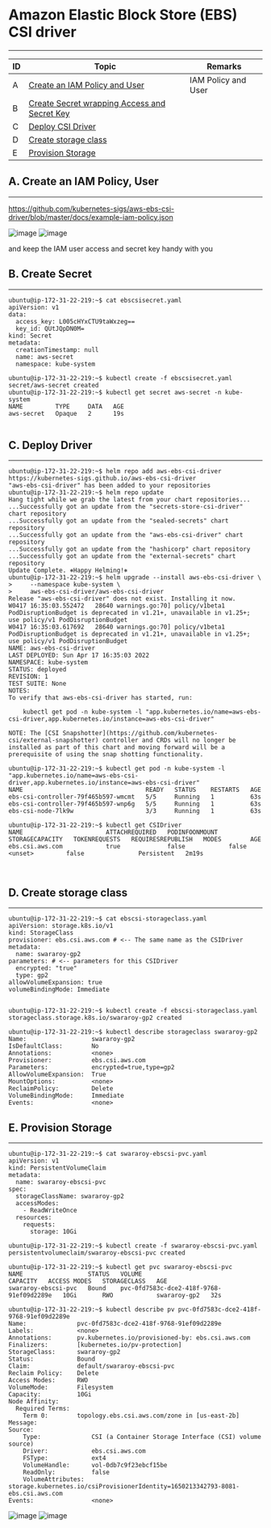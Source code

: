 # Amazon Elastic Block Store (EBS) CSI driver
---
| ID | Topic | Remarks |
| ----------- | ----------- | ----------- |
| A | [Create an IAM Policy and User](#a-create-an-iam-policy-user) |  IAM Policy and User |
| B | [Create Secret wrapping Access and Secret Key](#b-create-secret) || 
| C | [Deploy CSI Driver](#c-deploy-driver)||
| D | [Create storage class](#d-create-storage-class)| |
| E | [Provision Storage](#e-provision-storage)||


## A. Create an IAM Policy, User  
---
https://github.com/kubernetes-sigs/aws-ebs-csi-driver/blob/master/docs/example-iam-policy.json

![image](https://user-images.githubusercontent.com/20844803/163722500-b7eb429a-655f-46ca-9bf2-1062db5b83ab.png)
![image](https://user-images.githubusercontent.com/20844803/163722676-98065329-c3c9-4e4d-a3ac-2ea71972ed35.png)

and keep the IAM user access and secret key handy with you

## B. Create Secret 
---

```
ubuntu@ip-172-31-22-219:~$ cat ebscsisecret.yaml
apiVersion: v1
data:
  access_key: L005cHYxCTU9taWxzeg==
  key_id: QUtJQpDN0M=
kind: Secret
metadata:
  creationTimestamp: null
  name: aws-secret
  namespace: kube-system

ubuntu@ip-172-31-22-219:~$ kubectl create -f ebscsisecret.yaml
secret/aws-secret created
ubuntu@ip-172-31-22-219:~$ kubectl get secret aws-secret -n kube-system
NAME         TYPE     DATA   AGE
aws-secret   Opaque   2      19s


```

## C. Deploy Driver
---

```
ubuntu@ip-172-31-22-219:~$ helm repo add aws-ebs-csi-driver https://kubernetes-sigs.github.io/aws-ebs-csi-driver
"aws-ebs-csi-driver" has been added to your repositories
ubuntu@ip-172-31-22-219:~$ helm repo update
Hang tight while we grab the latest from your chart repositories...
...Successfully got an update from the "secrets-store-csi-driver" chart repository
...Successfully got an update from the "sealed-secrets" chart repository
...Successfully got an update from the "aws-ebs-csi-driver" chart repository
...Successfully got an update from the "hashicorp" chart repository
...Successfully got an update from the "external-secrets" chart repository
Update Complete. ⎈Happy Helming!⎈
ubuntu@ip-172-31-22-219:~$ helm upgrade --install aws-ebs-csi-driver \
>     --namespace kube-system \
>     aws-ebs-csi-driver/aws-ebs-csi-driver
Release "aws-ebs-csi-driver" does not exist. Installing it now.
W0417 16:35:03.552472   28640 warnings.go:70] policy/v1beta1 PodDisruptionBudget is deprecated in v1.21+, unavailable in v1.25+; use policy/v1 PodDisruptionBudget
W0417 16:35:03.617692   28640 warnings.go:70] policy/v1beta1 PodDisruptionBudget is deprecated in v1.21+, unavailable in v1.25+; use policy/v1 PodDisruptionBudget
NAME: aws-ebs-csi-driver
LAST DEPLOYED: Sun Apr 17 16:35:03 2022
NAMESPACE: kube-system
STATUS: deployed
REVISION: 1
TEST SUITE: None
NOTES:
To verify that aws-ebs-csi-driver has started, run:

    kubectl get pod -n kube-system -l "app.kubernetes.io/name=aws-ebs-csi-driver,app.kubernetes.io/instance=aws-ebs-csi-driver"

NOTE: The [CSI Snapshotter](https://github.com/kubernetes-csi/external-snapshotter) controller and CRDs will no longer be installed as part of this chart and moving forward will be a prerequisite of using the snap shotting functionality.

ubuntu@ip-172-31-22-219:~$ kubectl get pod -n kube-system -l "app.kubernetes.io/name=aws-ebs-csi-driver,app.kubernetes.io/instance=aws-ebs-csi-driver"
NAME                                  READY   STATUS    RESTARTS   AGE
ebs-csi-controller-79f465b597-wmcmt   5/5     Running   1          63s
ebs-csi-controller-79f465b597-wnp6g   5/5     Running   1          63s
ebs-csi-node-7lk9w                    3/3     Running   1          63s

ubuntu@ip-172-31-22-219:~$ kubectl get CSIDriver
NAME                       ATTACHREQUIRED   PODINFOONMOUNT   STORAGECAPACITY   TOKENREQUESTS   REQUIRESREPUBLISH   MODES        AGE
ebs.csi.aws.com            true             false            false             <unset>         false               Persistent   2m19s



```

## D. Create storage class
---

```
ubuntu@ip-172-31-22-219:~$ cat ebscsi-storageclass.yaml
apiVersion: storage.k8s.io/v1
kind: StorageClass
provisioner: ebs.csi.aws.com # <-- The same name as the CSIDriver
metadata:
  name: swararoy-gp2
parameters: # <-- parameters for this CSIDriver
  encrypted: "true"
  type: gp2
allowVolumeExpansion: true
volumeBindingMode: Immediate


ubuntu@ip-172-31-22-219:~$ kubectl create -f ebscsi-storageclass.yaml
storageclass.storage.k8s.io/swararoy-gp2 created

ubuntu@ip-172-31-22-219:~$ kubectl describe storageclass swararoy-gp2
Name:                  swararoy-gp2
IsDefaultClass:        No
Annotations:           <none>
Provisioner:           ebs.csi.aws.com
Parameters:            encrypted=true,type=gp2
AllowVolumeExpansion:  True
MountOptions:          <none>
ReclaimPolicy:         Delete
VolumeBindingMode:     Immediate
Events:                <none>

```

## E. Provision Storage
---

```
ubuntu@ip-172-31-22-219:~$ cat swararoy-ebscsi-pvc.yaml
apiVersion: v1
kind: PersistentVolumeClaim
metadata:
  name: swararoy-ebscsi-pvc
spec:
  storageClassName: swararoy-gp2
  accessModes:
    - ReadWriteOnce
  resources:
    requests:
      storage: 10Gi

ubuntu@ip-172-31-22-219:~$ kubectl create -f swararoy-ebscsi-pvc.yaml
persistentvolumeclaim/swararoy-ebscsi-pvc created

ubuntu@ip-172-31-22-219:~$ kubectl get pvc swararoy-ebscsi-pvc
NAME                  STATUS   VOLUME                                     CAPACITY   ACCESS MODES   STORAGECLASS   AGE
swararoy-ebscsi-pvc   Bound    pvc-0fd7583c-dce2-418f-9768-91ef09d2289e   10Gi       RWO            swararoy-gp2   32s

ubuntu@ip-172-31-22-219:~$ kubectl describe pv pvc-0fd7583c-dce2-418f-9768-91ef09d2289e
Name:              pvc-0fd7583c-dce2-418f-9768-91ef09d2289e
Labels:            <none>
Annotations:       pv.kubernetes.io/provisioned-by: ebs.csi.aws.com
Finalizers:        [kubernetes.io/pv-protection]
StorageClass:      swararoy-gp2
Status:            Bound
Claim:             default/swararoy-ebscsi-pvc
Reclaim Policy:    Delete
Access Modes:      RWO
VolumeMode:        Filesystem
Capacity:          10Gi
Node Affinity:
  Required Terms:
    Term 0:        topology.ebs.csi.aws.com/zone in [us-east-2b]
Message:
Source:
    Type:              CSI (a Container Storage Interface (CSI) volume source)
    Driver:            ebs.csi.aws.com
    FSType:            ext4
    VolumeHandle:      vol-0db7c9f23ebcf15be
    ReadOnly:          false
    VolumeAttributes:      storage.kubernetes.io/csiProvisionerIdentity=1650213342793-8081-ebs.csi.aws.com
Events:                <none>

```
![image](https://user-images.githubusercontent.com/20844803/163725901-e02b8c56-303f-460a-be0a-b784b9735518.png)
![image](https://user-images.githubusercontent.com/20844803/163726111-34915315-9ced-46f6-b627-11151e0e0534.png)


